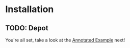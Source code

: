 # Installation

## **TODO: Depot**

You're all set, take a look at the [Annotated Example](example.md) next!
